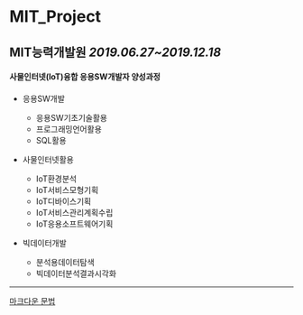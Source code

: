 # **MIT_Project**
## MIT능력개발원 *2019.06.27~2019.12.18*
#### 사물인터넷(IoT)융합 응용SW개발자 양성과정


* 응용SW개발
    * 응용SW기초기술활용
    * 프로그래밍언어활용
    * SQL활용

* 사물인터넷활용
    * IoT환경분석
    * IoT서비스모형기획
    * IoT디바이스기획
    * IoT서비스관리계획수립
    * IoT응용소프트웨어기획

* 빅데이터개발
    * 분석용데이터탐색
    * 빅데이터분석결과시각화


---
[마크다운 문법](https://simhyejin.github.io/2016/06/30/Markdown-syntax/ "마크다운")
